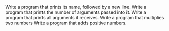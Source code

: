 Write a program that prints its name, followed by a new line.
Write a program that prints the number of arguments passed into it.
Write a program that prints all arguments it receives.
Write a program that multiplies two numbers
Write a program that adds positive numbers.
